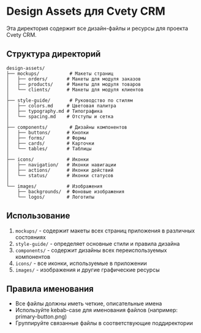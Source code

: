 # Design Assets для Cvety CRM

Эта директория содержит все дизайн-файлы и ресурсы для проекта Cvety CRM.

## Структура директорий

```
design-assets/
├── mockups/           # Макеты страниц
│   ├── orders/       # Макеты для модуля заказов
│   ├── products/     # Макеты для модуля товаров
│   └── clients/      # Макеты для модуля клиентов
│
├── style-guide/       # Руководство по стилям
│   ├── colors.md     # Цветовая палитра
│   ├── typography.md # Типографика
│   └── spacing.md    # Отступы и сетка
│
├── components/        # Дизайны компонентов
│   ├── buttons/      # Кнопки
│   ├── forms/        # Формы
│   ├── cards/        # Карточки
│   └── tables/       # Таблицы
│
├── icons/            # Иконки
│   ├── navigation/   # Иконки навигации
│   ├── actions/      # Иконки действий
│   └── status/       # Иконки статусов
│
└── images/           # Изображения
    ├── backgrounds/  # Фоновые изображения
    └── logos/        # Логотипы
```

## Использование

1. `mockups/` - содержит макеты всех страниц приложения в различных состояниях
2. `style-guide/` - определяет основные стили и правила дизайна
3. `components/` - содержит дизайны всех переиспользуемых компонентов
4. `icons/` - все иконки, используемые в приложении
5. `images/` - изображения и другие графические ресурсы

## Правила именования

- Все файлы должны иметь четкие, описательные имена
- Используйте kebab-case для именования файлов (например: primary-button.png)
- Группируйте связанные файлы в соответствующие поддиректории
